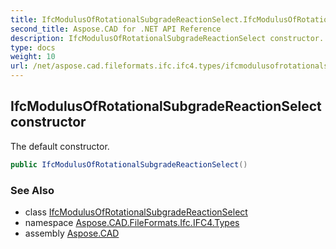```yaml
---
title: IfcModulusOfRotationalSubgradeReactionSelect.IfcModulusOfRotationalSubgradeReactionSelect
second_title: Aspose.CAD for .NET API Reference
description: IfcModulusOfRotationalSubgradeReactionSelect constructor. The default constructor
type: docs
weight: 10
url: /net/aspose.cad.fileformats.ifc.ifc4.types/ifcmodulusofrotationalsubgradereactionselect/ifcmodulusofrotationalsubgradereactionselect/
---
```

## IfcModulusOfRotationalSubgradeReactionSelect constructor

The default constructor.

```csharp
public IfcModulusOfRotationalSubgradeReactionSelect()
```

### See Also

* class [IfcModulusOfRotationalSubgradeReactionSelect](../)
* namespace [Aspose.CAD.FileFormats.Ifc.IFC4.Types](../../ifcmodulusofrotationalsubgradereactionselect/)
* assembly [Aspose.CAD](../../../)


